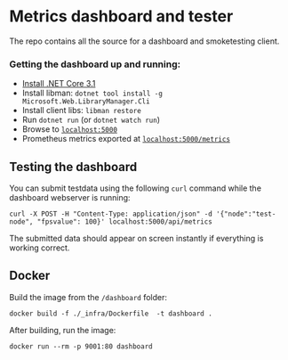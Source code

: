 # Metrics dashboard and tester

The repo contains all the source for a dashboard and smoketesting client.

### Getting the dashboard up and running:
- [Install .NET Core 3.1](https://dotnet.microsoft.com/download)
- Install libman: `dotnet tool install -g Microsoft.Web.LibraryManager.Cli`
- Install client libs: `libman restore`
- Run `dotnet run` (or `dotnet watch run`)
- Browse to [`localhost:5000`](http://localhost:5000)
- Prometheus metrics exported at [`localhost:5000/metrics`](http://localhost:5000/metrics)

## Testing the dashboard

You can submit testdata using the following `curl` command while the dashboard webserver is running:

    curl -X POST -H "Content-Type: application/json" -d '{"node":"test-node", "fpsvalue": 100}' localhost:5000/api/metrics
    
The submitted data should appear on screen instantly if everything is working correct.

## Docker

Build the image from the `/dashboard` folder:

    docker build -f ./_infra/Dockerfile  -t dashboard .

After building, run the image:

    docker run --rm -p 9001:80 dashboard
